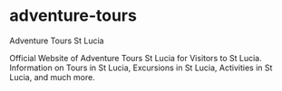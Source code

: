 # adventure-tours
Adventure Tours St Lucia

Official Website of Adventure Tours St Lucia for Visitors to St Lucia. Information on Tours in St Lucia, Excursions in St Lucia, Activities in St Lucia, and much more. 
